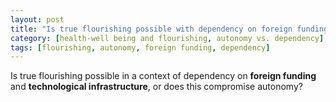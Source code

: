 ```yaml
---
layout: post
title: "Is true flourishing possible with dependency on foreign funding?"
category: [health-well being and flourishing, autonomy vs. dependency]
tags: [flourishing, autonomy, foreign funding, dependency]
---
```


Is true flourishing possible in a context of dependency on **foreign funding** and **technological infrastructure**, or does this compromise autonomy?
